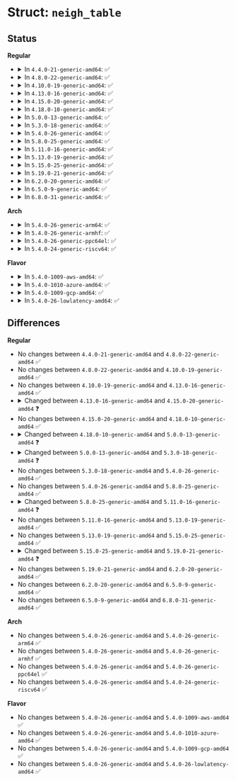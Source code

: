 # Struct: <code>neigh_table</code>

## Status
<b>Regular</b>
<ul>
<li>
<details>
<summary>In <code>4.4.0-21-generic-amd64</code>: ✅</summary>

```c
struct neigh_table {
    int family;
    int entry_size;
    int key_len;
    __be16 protocol;
    __u32 (*)(const void *, const struct net_device *, __u32 *) hash;
    bool (*)(const struct neighbour *, const void *) key_eq;
    int (*)(struct neighbour *) constructor;
    int (*)(struct pneigh_entry *) pconstructor;
    void (*)(struct pneigh_entry *) pdestructor;
    void (*)(struct sk_buff *) proxy_redo;
    char * id;
    struct neigh_parms parms;
    struct list_head parms_list;
    int gc_interval;
    int gc_thresh1;
    int gc_thresh2;
    int gc_thresh3;
    long unsigned int last_flush;
    struct delayed_work gc_work;
    struct timer_list proxy_timer;
    struct sk_buff_head proxy_queue;
    atomic_t entries;
    rwlock_t lock;
    long unsigned int last_rand;
    struct neigh_statistics * stats;
    struct neigh_hash_table * nht;
    struct pneigh_entry * * phash_buckets;
}
```
</details>
</li>
<li>
<details>
<summary>In <code>4.8.0-22-generic-amd64</code>: ✅</summary>

```c
struct neigh_table {
    int family;
    int entry_size;
    int key_len;
    __be16 protocol;
    __u32 (*)(const void *, const struct net_device *, __u32 *) hash;
    bool (*)(const struct neighbour *, const void *) key_eq;
    int (*)(struct neighbour *) constructor;
    int (*)(struct pneigh_entry *) pconstructor;
    void (*)(struct pneigh_entry *) pdestructor;
    void (*)(struct sk_buff *) proxy_redo;
    char * id;
    struct neigh_parms parms;
    struct list_head parms_list;
    int gc_interval;
    int gc_thresh1;
    int gc_thresh2;
    int gc_thresh3;
    long unsigned int last_flush;
    struct delayed_work gc_work;
    struct timer_list proxy_timer;
    struct sk_buff_head proxy_queue;
    atomic_t entries;
    rwlock_t lock;
    long unsigned int last_rand;
    struct neigh_statistics * stats;
    struct neigh_hash_table * nht;
    struct pneigh_entry * * phash_buckets;
}
```
</details>
</li>
<li>
<details>
<summary>In <code>4.10.0-19-generic-amd64</code>: ✅</summary>

```c
struct neigh_table {
    int family;
    int entry_size;
    int key_len;
    __be16 protocol;
    __u32 (*)(const void *, const struct net_device *, __u32 *) hash;
    bool (*)(const struct neighbour *, const void *) key_eq;
    int (*)(struct neighbour *) constructor;
    int (*)(struct pneigh_entry *) pconstructor;
    void (*)(struct pneigh_entry *) pdestructor;
    void (*)(struct sk_buff *) proxy_redo;
    char * id;
    struct neigh_parms parms;
    struct list_head parms_list;
    int gc_interval;
    int gc_thresh1;
    int gc_thresh2;
    int gc_thresh3;
    long unsigned int last_flush;
    struct delayed_work gc_work;
    struct timer_list proxy_timer;
    struct sk_buff_head proxy_queue;
    atomic_t entries;
    rwlock_t lock;
    long unsigned int last_rand;
    struct neigh_statistics * stats;
    struct neigh_hash_table * nht;
    struct pneigh_entry * * phash_buckets;
}
```
</details>
</li>
<li>
<details>
<summary>In <code>4.13.0-16-generic-amd64</code>: ✅</summary>

```c
struct neigh_table {
    int family;
    int entry_size;
    int key_len;
    __be16 protocol;
    __u32 (*)(const void *, const struct net_device *, __u32 *) hash;
    bool (*)(const struct neighbour *, const void *) key_eq;
    int (*)(struct neighbour *) constructor;
    int (*)(struct pneigh_entry *) pconstructor;
    void (*)(struct pneigh_entry *) pdestructor;
    void (*)(struct sk_buff *) proxy_redo;
    char * id;
    struct neigh_parms parms;
    struct list_head parms_list;
    int gc_interval;
    int gc_thresh1;
    int gc_thresh2;
    int gc_thresh3;
    long unsigned int last_flush;
    struct delayed_work gc_work;
    struct timer_list proxy_timer;
    struct sk_buff_head proxy_queue;
    atomic_t entries;
    rwlock_t lock;
    long unsigned int last_rand;
    struct neigh_statistics * stats;
    struct neigh_hash_table * nht;
    struct pneigh_entry * * phash_buckets;
}
```
</details>
</li>
<li>
<details>
<summary>In <code>4.15.0-20-generic-amd64</code>: ✅</summary>

```c
struct neigh_table {
    int family;
    unsigned int entry_size;
    unsigned int key_len;
    __be16 protocol;
    __u32 (*)(const void *, const struct net_device *, __u32 *) hash;
    bool (*)(const struct neighbour *, const void *) key_eq;
    int (*)(struct neighbour *) constructor;
    int (*)(struct pneigh_entry *) pconstructor;
    void (*)(struct pneigh_entry *) pdestructor;
    void (*)(struct sk_buff *) proxy_redo;
    char * id;
    struct neigh_parms parms;
    struct list_head parms_list;
    int gc_interval;
    int gc_thresh1;
    int gc_thresh2;
    int gc_thresh3;
    long unsigned int last_flush;
    struct delayed_work gc_work;
    struct timer_list proxy_timer;
    struct sk_buff_head proxy_queue;
    atomic_t entries;
    rwlock_t lock;
    long unsigned int last_rand;
    struct neigh_statistics * stats;
    struct neigh_hash_table * nht;
    struct pneigh_entry * * phash_buckets;
}
```
</details>
</li>
<li>
<details>
<summary>In <code>4.18.0-10-generic-amd64</code>: ✅</summary>

```c
struct neigh_table {
    int family;
    unsigned int entry_size;
    unsigned int key_len;
    __be16 protocol;
    __u32 (*)(const void *, const struct net_device *, __u32 *) hash;
    bool (*)(const struct neighbour *, const void *) key_eq;
    int (*)(struct neighbour *) constructor;
    int (*)(struct pneigh_entry *) pconstructor;
    void (*)(struct pneigh_entry *) pdestructor;
    void (*)(struct sk_buff *) proxy_redo;
    char * id;
    struct neigh_parms parms;
    struct list_head parms_list;
    int gc_interval;
    int gc_thresh1;
    int gc_thresh2;
    int gc_thresh3;
    long unsigned int last_flush;
    struct delayed_work gc_work;
    struct timer_list proxy_timer;
    struct sk_buff_head proxy_queue;
    atomic_t entries;
    rwlock_t lock;
    long unsigned int last_rand;
    struct neigh_statistics * stats;
    struct neigh_hash_table * nht;
    struct pneigh_entry * * phash_buckets;
}
```
</details>
</li>
<li>
<details>
<summary>In <code>5.0.0-13-generic-amd64</code>: ✅</summary>

```c
struct neigh_table {
    int family;
    unsigned int entry_size;
    unsigned int key_len;
    __be16 protocol;
    __u32 (*)(const void *, const struct net_device *, __u32 *) hash;
    bool (*)(const struct neighbour *, const void *) key_eq;
    int (*)(struct neighbour *) constructor;
    int (*)(struct pneigh_entry *) pconstructor;
    void (*)(struct pneigh_entry *) pdestructor;
    void (*)(struct sk_buff *) proxy_redo;
    char * id;
    struct neigh_parms parms;
    struct list_head parms_list;
    int gc_interval;
    int gc_thresh1;
    int gc_thresh2;
    int gc_thresh3;
    long unsigned int last_flush;
    struct delayed_work gc_work;
    struct timer_list proxy_timer;
    struct sk_buff_head proxy_queue;
    atomic_t entries;
    atomic_t gc_entries;
    struct list_head gc_list;
    rwlock_t lock;
    long unsigned int last_rand;
    struct neigh_statistics * stats;
    struct neigh_hash_table * nht;
    struct pneigh_entry * * phash_buckets;
}
```
</details>
</li>
<li>
<details>
<summary>In <code>5.3.0-18-generic-amd64</code>: ✅</summary>

```c
struct neigh_table {
    int family;
    unsigned int entry_size;
    unsigned int key_len;
    __be16 protocol;
    __u32 (*)(const void *, const struct net_device *, __u32 *) hash;
    bool (*)(const struct neighbour *, const void *) key_eq;
    int (*)(struct neighbour *) constructor;
    int (*)(struct pneigh_entry *) pconstructor;
    void (*)(struct pneigh_entry *) pdestructor;
    void (*)(struct sk_buff *) proxy_redo;
    bool (*)(const struct net_device *, struct netlink_ext_ack *) allow_add;
    char * id;
    struct neigh_parms parms;
    struct list_head parms_list;
    int gc_interval;
    int gc_thresh1;
    int gc_thresh2;
    int gc_thresh3;
    long unsigned int last_flush;
    struct delayed_work gc_work;
    struct timer_list proxy_timer;
    struct sk_buff_head proxy_queue;
    atomic_t entries;
    atomic_t gc_entries;
    struct list_head gc_list;
    rwlock_t lock;
    long unsigned int last_rand;
    struct neigh_statistics * stats;
    struct neigh_hash_table * nht;
    struct pneigh_entry * * phash_buckets;
}
```
</details>
</li>
<li>
<details>
<summary>In <code>5.4.0-26-generic-amd64</code>: ✅</summary>

```c
struct neigh_table {
    int family;
    unsigned int entry_size;
    unsigned int key_len;
    __be16 protocol;
    __u32 (*)(const void *, const struct net_device *, __u32 *) hash;
    bool (*)(const struct neighbour *, const void *) key_eq;
    int (*)(struct neighbour *) constructor;
    int (*)(struct pneigh_entry *) pconstructor;
    void (*)(struct pneigh_entry *) pdestructor;
    void (*)(struct sk_buff *) proxy_redo;
    bool (*)(const struct net_device *, struct netlink_ext_ack *) allow_add;
    char * id;
    struct neigh_parms parms;
    struct list_head parms_list;
    int gc_interval;
    int gc_thresh1;
    int gc_thresh2;
    int gc_thresh3;
    long unsigned int last_flush;
    struct delayed_work gc_work;
    struct timer_list proxy_timer;
    struct sk_buff_head proxy_queue;
    atomic_t entries;
    atomic_t gc_entries;
    struct list_head gc_list;
    rwlock_t lock;
    long unsigned int last_rand;
    struct neigh_statistics * stats;
    struct neigh_hash_table * nht;
    struct pneigh_entry * * phash_buckets;
}
```
</details>
</li>
<li>
<details>
<summary>In <code>5.8.0-25-generic-amd64</code>: ✅</summary>

```c
struct neigh_table {
    int family;
    unsigned int entry_size;
    unsigned int key_len;
    __be16 protocol;
    __u32 (*)(const void *, const struct net_device *, __u32 *) hash;
    bool (*)(const struct neighbour *, const void *) key_eq;
    int (*)(struct neighbour *) constructor;
    int (*)(struct pneigh_entry *) pconstructor;
    void (*)(struct pneigh_entry *) pdestructor;
    void (*)(struct sk_buff *) proxy_redo;
    bool (*)(const struct net_device *, struct netlink_ext_ack *) allow_add;
    char * id;
    struct neigh_parms parms;
    struct list_head parms_list;
    int gc_interval;
    int gc_thresh1;
    int gc_thresh2;
    int gc_thresh3;
    long unsigned int last_flush;
    struct delayed_work gc_work;
    struct timer_list proxy_timer;
    struct sk_buff_head proxy_queue;
    atomic_t entries;
    atomic_t gc_entries;
    struct list_head gc_list;
    rwlock_t lock;
    long unsigned int last_rand;
    struct neigh_statistics * stats;
    struct neigh_hash_table * nht;
    struct pneigh_entry * * phash_buckets;
}
```
</details>
</li>
<li>
<details>
<summary>In <code>5.11.0-16-generic-amd64</code>: ✅</summary>

```c
struct neigh_table {
    int family;
    unsigned int entry_size;
    unsigned int key_len;
    __be16 protocol;
    __u32 (*)(const void *, const struct net_device *, __u32 *) hash;
    bool (*)(const struct neighbour *, const void *) key_eq;
    int (*)(struct neighbour *) constructor;
    int (*)(struct pneigh_entry *) pconstructor;
    void (*)(struct pneigh_entry *) pdestructor;
    void (*)(struct sk_buff *) proxy_redo;
    int (*)(const void *) is_multicast;
    bool (*)(const struct net_device *, struct netlink_ext_ack *) allow_add;
    char * id;
    struct neigh_parms parms;
    struct list_head parms_list;
    int gc_interval;
    int gc_thresh1;
    int gc_thresh2;
    int gc_thresh3;
    long unsigned int last_flush;
    struct delayed_work gc_work;
    struct timer_list proxy_timer;
    struct sk_buff_head proxy_queue;
    atomic_t entries;
    atomic_t gc_entries;
    struct list_head gc_list;
    rwlock_t lock;
    long unsigned int last_rand;
    struct neigh_statistics * stats;
    struct neigh_hash_table * nht;
    struct pneigh_entry * * phash_buckets;
}
```
</details>
</li>
<li>
<details>
<summary>In <code>5.13.0-19-generic-amd64</code>: ✅</summary>

```c
struct neigh_table {
    int family;
    unsigned int entry_size;
    unsigned int key_len;
    __be16 protocol;
    __u32 (*)(const void *, const struct net_device *, __u32 *) hash;
    bool (*)(const struct neighbour *, const void *) key_eq;
    int (*)(struct neighbour *) constructor;
    int (*)(struct pneigh_entry *) pconstructor;
    void (*)(struct pneigh_entry *) pdestructor;
    void (*)(struct sk_buff *) proxy_redo;
    int (*)(const void *) is_multicast;
    bool (*)(const struct net_device *, struct netlink_ext_ack *) allow_add;
    char * id;
    struct neigh_parms parms;
    struct list_head parms_list;
    int gc_interval;
    int gc_thresh1;
    int gc_thresh2;
    int gc_thresh3;
    long unsigned int last_flush;
    struct delayed_work gc_work;
    struct timer_list proxy_timer;
    struct sk_buff_head proxy_queue;
    atomic_t entries;
    atomic_t gc_entries;
    struct list_head gc_list;
    rwlock_t lock;
    long unsigned int last_rand;
    struct neigh_statistics * stats;
    struct neigh_hash_table * nht;
    struct pneigh_entry * * phash_buckets;
}
```
</details>
</li>
<li>
<details>
<summary>In <code>5.15.0-25-generic-amd64</code>: ✅</summary>

```c
struct neigh_table {
    int family;
    unsigned int entry_size;
    unsigned int key_len;
    __be16 protocol;
    __u32 (*)(const void *, const struct net_device *, __u32 *) hash;
    bool (*)(const struct neighbour *, const void *) key_eq;
    int (*)(struct neighbour *) constructor;
    int (*)(struct pneigh_entry *) pconstructor;
    void (*)(struct pneigh_entry *) pdestructor;
    void (*)(struct sk_buff *) proxy_redo;
    int (*)(const void *) is_multicast;
    bool (*)(const struct net_device *, struct netlink_ext_ack *) allow_add;
    char * id;
    struct neigh_parms parms;
    struct list_head parms_list;
    int gc_interval;
    int gc_thresh1;
    int gc_thresh2;
    int gc_thresh3;
    long unsigned int last_flush;
    struct delayed_work gc_work;
    struct timer_list proxy_timer;
    struct sk_buff_head proxy_queue;
    atomic_t entries;
    atomic_t gc_entries;
    struct list_head gc_list;
    rwlock_t lock;
    long unsigned int last_rand;
    struct neigh_statistics * stats;
    struct neigh_hash_table * nht;
    struct pneigh_entry * * phash_buckets;
}
```
</details>
</li>
<li>
<details>
<summary>In <code>5.19.0-21-generic-amd64</code>: ✅</summary>

```c
struct neigh_table {
    int family;
    unsigned int entry_size;
    unsigned int key_len;
    __be16 protocol;
    __u32 (*)(const void *, const struct net_device *, __u32 *) hash;
    bool (*)(const struct neighbour *, const void *) key_eq;
    int (*)(struct neighbour *) constructor;
    int (*)(struct pneigh_entry *) pconstructor;
    void (*)(struct pneigh_entry *) pdestructor;
    void (*)(struct sk_buff *) proxy_redo;
    int (*)(const void *) is_multicast;
    bool (*)(const struct net_device *, struct netlink_ext_ack *) allow_add;
    char * id;
    struct neigh_parms parms;
    struct list_head parms_list;
    int gc_interval;
    int gc_thresh1;
    int gc_thresh2;
    int gc_thresh3;
    long unsigned int last_flush;
    struct delayed_work gc_work;
    struct delayed_work managed_work;
    struct timer_list proxy_timer;
    struct sk_buff_head proxy_queue;
    atomic_t entries;
    atomic_t gc_entries;
    struct list_head gc_list;
    struct list_head managed_list;
    rwlock_t lock;
    long unsigned int last_rand;
    struct neigh_statistics * stats;
    struct neigh_hash_table * nht;
    struct pneigh_entry * * phash_buckets;
}
```
</details>
</li>
<li>
<details>
<summary>In <code>6.2.0-20-generic-amd64</code>: ✅</summary>

```c
struct neigh_table {
    int family;
    unsigned int entry_size;
    unsigned int key_len;
    __be16 protocol;
    __u32 (*)(const void *, const struct net_device *, __u32 *) hash;
    bool (*)(const struct neighbour *, const void *) key_eq;
    int (*)(struct neighbour *) constructor;
    int (*)(struct pneigh_entry *) pconstructor;
    void (*)(struct pneigh_entry *) pdestructor;
    void (*)(struct sk_buff *) proxy_redo;
    int (*)(const void *) is_multicast;
    bool (*)(const struct net_device *, struct netlink_ext_ack *) allow_add;
    char * id;
    struct neigh_parms parms;
    struct list_head parms_list;
    int gc_interval;
    int gc_thresh1;
    int gc_thresh2;
    int gc_thresh3;
    long unsigned int last_flush;
    struct delayed_work gc_work;
    struct delayed_work managed_work;
    struct timer_list proxy_timer;
    struct sk_buff_head proxy_queue;
    atomic_t entries;
    atomic_t gc_entries;
    struct list_head gc_list;
    struct list_head managed_list;
    rwlock_t lock;
    long unsigned int last_rand;
    struct neigh_statistics * stats;
    struct neigh_hash_table * nht;
    struct pneigh_entry * * phash_buckets;
}
```
</details>
</li>
<li>
<details>
<summary>In <code>6.5.0-9-generic-amd64</code>: ✅</summary>

```c
struct neigh_table {
    int family;
    unsigned int entry_size;
    unsigned int key_len;
    __be16 protocol;
    __u32 (*)(const void *, const struct net_device *, __u32 *) hash;
    bool (*)(const struct neighbour *, const void *) key_eq;
    int (*)(struct neighbour *) constructor;
    int (*)(struct pneigh_entry *) pconstructor;
    void (*)(struct pneigh_entry *) pdestructor;
    void (*)(struct sk_buff *) proxy_redo;
    int (*)(const void *) is_multicast;
    bool (*)(const struct net_device *, struct netlink_ext_ack *) allow_add;
    char * id;
    struct neigh_parms parms;
    struct list_head parms_list;
    int gc_interval;
    int gc_thresh1;
    int gc_thresh2;
    int gc_thresh3;
    long unsigned int last_flush;
    struct delayed_work gc_work;
    struct delayed_work managed_work;
    struct timer_list proxy_timer;
    struct sk_buff_head proxy_queue;
    atomic_t entries;
    atomic_t gc_entries;
    struct list_head gc_list;
    struct list_head managed_list;
    rwlock_t lock;
    long unsigned int last_rand;
    struct neigh_statistics * stats;
    struct neigh_hash_table * nht;
    struct pneigh_entry * * phash_buckets;
}
```
</details>
</li>
<li>
<details>
<summary>In <code>6.8.0-31-generic-amd64</code>: ✅</summary>

```c
struct neigh_table {
    int family;
    unsigned int entry_size;
    unsigned int key_len;
    __be16 protocol;
    __u32 (*)(const void *, const struct net_device *, __u32 *) hash;
    bool (*)(const struct neighbour *, const void *) key_eq;
    int (*)(struct neighbour *) constructor;
    int (*)(struct pneigh_entry *) pconstructor;
    void (*)(struct pneigh_entry *) pdestructor;
    void (*)(struct sk_buff *) proxy_redo;
    int (*)(const void *) is_multicast;
    bool (*)(const struct net_device *, struct netlink_ext_ack *) allow_add;
    char * id;
    struct neigh_parms parms;
    struct list_head parms_list;
    int gc_interval;
    int gc_thresh1;
    int gc_thresh2;
    int gc_thresh3;
    long unsigned int last_flush;
    struct delayed_work gc_work;
    struct delayed_work managed_work;
    struct timer_list proxy_timer;
    struct sk_buff_head proxy_queue;
    atomic_t entries;
    atomic_t gc_entries;
    struct list_head gc_list;
    struct list_head managed_list;
    rwlock_t lock;
    long unsigned int last_rand;
    struct neigh_statistics * stats;
    struct neigh_hash_table * nht;
    struct pneigh_entry * * phash_buckets;
}
```
</details>
</li>
</ul>
<b>Arch</b>
<ul>
<li>
<details>
<summary>In <code>5.4.0-26-generic-arm64</code>: ✅</summary>

```c
struct neigh_table {
    int family;
    unsigned int entry_size;
    unsigned int key_len;
    __be16 protocol;
    __u32 (*)(const void *, const struct net_device *, __u32 *) hash;
    bool (*)(const struct neighbour *, const void *) key_eq;
    int (*)(struct neighbour *) constructor;
    int (*)(struct pneigh_entry *) pconstructor;
    void (*)(struct pneigh_entry *) pdestructor;
    void (*)(struct sk_buff *) proxy_redo;
    bool (*)(const struct net_device *, struct netlink_ext_ack *) allow_add;
    char * id;
    struct neigh_parms parms;
    struct list_head parms_list;
    int gc_interval;
    int gc_thresh1;
    int gc_thresh2;
    int gc_thresh3;
    long unsigned int last_flush;
    struct delayed_work gc_work;
    struct timer_list proxy_timer;
    struct sk_buff_head proxy_queue;
    atomic_t entries;
    atomic_t gc_entries;
    struct list_head gc_list;
    rwlock_t lock;
    long unsigned int last_rand;
    struct neigh_statistics * stats;
    struct neigh_hash_table * nht;
    struct pneigh_entry * * phash_buckets;
}
```
</details>
</li>
<li>
<details>
<summary>In <code>5.4.0-26-generic-armhf</code>: ✅</summary>

```c
struct neigh_table {
    int family;
    unsigned int entry_size;
    unsigned int key_len;
    __be16 protocol;
    __u32 (*)(const void *, const struct net_device *, __u32 *) hash;
    bool (*)(const struct neighbour *, const void *) key_eq;
    int (*)(struct neighbour *) constructor;
    int (*)(struct pneigh_entry *) pconstructor;
    void (*)(struct pneigh_entry *) pdestructor;
    void (*)(struct sk_buff *) proxy_redo;
    bool (*)(const struct net_device *, struct netlink_ext_ack *) allow_add;
    char * id;
    struct neigh_parms parms;
    struct list_head parms_list;
    int gc_interval;
    int gc_thresh1;
    int gc_thresh2;
    int gc_thresh3;
    long unsigned int last_flush;
    struct delayed_work gc_work;
    struct timer_list proxy_timer;
    struct sk_buff_head proxy_queue;
    atomic_t entries;
    atomic_t gc_entries;
    struct list_head gc_list;
    rwlock_t lock;
    long unsigned int last_rand;
    struct neigh_statistics * stats;
    struct neigh_hash_table * nht;
    struct pneigh_entry * * phash_buckets;
}
```
</details>
</li>
<li>
<details>
<summary>In <code>5.4.0-26-generic-ppc64el</code>: ✅</summary>

```c
struct neigh_table {
    int family;
    unsigned int entry_size;
    unsigned int key_len;
    __be16 protocol;
    __u32 (*)(const void *, const struct net_device *, __u32 *) hash;
    bool (*)(const struct neighbour *, const void *) key_eq;
    int (*)(struct neighbour *) constructor;
    int (*)(struct pneigh_entry *) pconstructor;
    void (*)(struct pneigh_entry *) pdestructor;
    void (*)(struct sk_buff *) proxy_redo;
    bool (*)(const struct net_device *, struct netlink_ext_ack *) allow_add;
    char * id;
    struct neigh_parms parms;
    struct list_head parms_list;
    int gc_interval;
    int gc_thresh1;
    int gc_thresh2;
    int gc_thresh3;
    long unsigned int last_flush;
    struct delayed_work gc_work;
    struct timer_list proxy_timer;
    struct sk_buff_head proxy_queue;
    atomic_t entries;
    atomic_t gc_entries;
    struct list_head gc_list;
    rwlock_t lock;
    long unsigned int last_rand;
    struct neigh_statistics * stats;
    struct neigh_hash_table * nht;
    struct pneigh_entry * * phash_buckets;
}
```
</details>
</li>
<li>
<details>
<summary>In <code>5.4.0-24-generic-riscv64</code>: ✅</summary>

```c
struct neigh_table {
    int family;
    unsigned int entry_size;
    unsigned int key_len;
    __be16 protocol;
    __u32 (*)(const void *, const struct net_device *, __u32 *) hash;
    bool (*)(const struct neighbour *, const void *) key_eq;
    int (*)(struct neighbour *) constructor;
    int (*)(struct pneigh_entry *) pconstructor;
    void (*)(struct pneigh_entry *) pdestructor;
    void (*)(struct sk_buff *) proxy_redo;
    bool (*)(const struct net_device *, struct netlink_ext_ack *) allow_add;
    char * id;
    struct neigh_parms parms;
    struct list_head parms_list;
    int gc_interval;
    int gc_thresh1;
    int gc_thresh2;
    int gc_thresh3;
    long unsigned int last_flush;
    struct delayed_work gc_work;
    struct timer_list proxy_timer;
    struct sk_buff_head proxy_queue;
    atomic_t entries;
    atomic_t gc_entries;
    struct list_head gc_list;
    rwlock_t lock;
    long unsigned int last_rand;
    struct neigh_statistics * stats;
    struct neigh_hash_table * nht;
    struct pneigh_entry * * phash_buckets;
}
```
</details>
</li>
</ul>
<b>Flavor</b>
<ul>
<li>
<details>
<summary>In <code>5.4.0-1009-aws-amd64</code>: ✅</summary>

```c
struct neigh_table {
    int family;
    unsigned int entry_size;
    unsigned int key_len;
    __be16 protocol;
    __u32 (*)(const void *, const struct net_device *, __u32 *) hash;
    bool (*)(const struct neighbour *, const void *) key_eq;
    int (*)(struct neighbour *) constructor;
    int (*)(struct pneigh_entry *) pconstructor;
    void (*)(struct pneigh_entry *) pdestructor;
    void (*)(struct sk_buff *) proxy_redo;
    bool (*)(const struct net_device *, struct netlink_ext_ack *) allow_add;
    char * id;
    struct neigh_parms parms;
    struct list_head parms_list;
    int gc_interval;
    int gc_thresh1;
    int gc_thresh2;
    int gc_thresh3;
    long unsigned int last_flush;
    struct delayed_work gc_work;
    struct timer_list proxy_timer;
    struct sk_buff_head proxy_queue;
    atomic_t entries;
    atomic_t gc_entries;
    struct list_head gc_list;
    rwlock_t lock;
    long unsigned int last_rand;
    struct neigh_statistics * stats;
    struct neigh_hash_table * nht;
    struct pneigh_entry * * phash_buckets;
}
```
</details>
</li>
<li>
<details>
<summary>In <code>5.4.0-1010-azure-amd64</code>: ✅</summary>

```c
struct neigh_table {
    int family;
    unsigned int entry_size;
    unsigned int key_len;
    __be16 protocol;
    __u32 (*)(const void *, const struct net_device *, __u32 *) hash;
    bool (*)(const struct neighbour *, const void *) key_eq;
    int (*)(struct neighbour *) constructor;
    int (*)(struct pneigh_entry *) pconstructor;
    void (*)(struct pneigh_entry *) pdestructor;
    void (*)(struct sk_buff *) proxy_redo;
    bool (*)(const struct net_device *, struct netlink_ext_ack *) allow_add;
    char * id;
    struct neigh_parms parms;
    struct list_head parms_list;
    int gc_interval;
    int gc_thresh1;
    int gc_thresh2;
    int gc_thresh3;
    long unsigned int last_flush;
    struct delayed_work gc_work;
    struct timer_list proxy_timer;
    struct sk_buff_head proxy_queue;
    atomic_t entries;
    atomic_t gc_entries;
    struct list_head gc_list;
    rwlock_t lock;
    long unsigned int last_rand;
    struct neigh_statistics * stats;
    struct neigh_hash_table * nht;
    struct pneigh_entry * * phash_buckets;
}
```
</details>
</li>
<li>
<details>
<summary>In <code>5.4.0-1009-gcp-amd64</code>: ✅</summary>

```c
struct neigh_table {
    int family;
    unsigned int entry_size;
    unsigned int key_len;
    __be16 protocol;
    __u32 (*)(const void *, const struct net_device *, __u32 *) hash;
    bool (*)(const struct neighbour *, const void *) key_eq;
    int (*)(struct neighbour *) constructor;
    int (*)(struct pneigh_entry *) pconstructor;
    void (*)(struct pneigh_entry *) pdestructor;
    void (*)(struct sk_buff *) proxy_redo;
    bool (*)(const struct net_device *, struct netlink_ext_ack *) allow_add;
    char * id;
    struct neigh_parms parms;
    struct list_head parms_list;
    int gc_interval;
    int gc_thresh1;
    int gc_thresh2;
    int gc_thresh3;
    long unsigned int last_flush;
    struct delayed_work gc_work;
    struct timer_list proxy_timer;
    struct sk_buff_head proxy_queue;
    atomic_t entries;
    atomic_t gc_entries;
    struct list_head gc_list;
    rwlock_t lock;
    long unsigned int last_rand;
    struct neigh_statistics * stats;
    struct neigh_hash_table * nht;
    struct pneigh_entry * * phash_buckets;
}
```
</details>
</li>
<li>
<details>
<summary>In <code>5.4.0-26-lowlatency-amd64</code>: ✅</summary>

```c
struct neigh_table {
    int family;
    unsigned int entry_size;
    unsigned int key_len;
    __be16 protocol;
    __u32 (*)(const void *, const struct net_device *, __u32 *) hash;
    bool (*)(const struct neighbour *, const void *) key_eq;
    int (*)(struct neighbour *) constructor;
    int (*)(struct pneigh_entry *) pconstructor;
    void (*)(struct pneigh_entry *) pdestructor;
    void (*)(struct sk_buff *) proxy_redo;
    bool (*)(const struct net_device *, struct netlink_ext_ack *) allow_add;
    char * id;
    struct neigh_parms parms;
    struct list_head parms_list;
    int gc_interval;
    int gc_thresh1;
    int gc_thresh2;
    int gc_thresh3;
    long unsigned int last_flush;
    struct delayed_work gc_work;
    struct timer_list proxy_timer;
    struct sk_buff_head proxy_queue;
    atomic_t entries;
    atomic_t gc_entries;
    struct list_head gc_list;
    rwlock_t lock;
    long unsigned int last_rand;
    struct neigh_statistics * stats;
    struct neigh_hash_table * nht;
    struct pneigh_entry * * phash_buckets;
}
```
</details>
</li>
</ul>

## Differences
<b>Regular</b>
<ul>
<li>
No changes between <code>4.4.0-21-generic-amd64</code> and <code>4.8.0-22-generic-amd64</code> ✅
</li>
<li>
No changes between <code>4.8.0-22-generic-amd64</code> and <code>4.10.0-19-generic-amd64</code> ✅
</li>
<li>
No changes between <code>4.10.0-19-generic-amd64</code> and <code>4.13.0-16-generic-amd64</code> ✅
</li>
<li>
<details>
<summary>Changed between <code>4.13.0-16-generic-amd64</code> and <code>4.15.0-20-generic-amd64</code> ❓</summary>
<ul>
<li>
<b>Field type changed. </b>
<code>int entry_size</code> ➡️ <code>unsigned int entry_size</code>
</li>
<li>
<b>Field type changed. </b>
<code>int key_len</code> ➡️ <code>unsigned int key_len</code>
</li>
</ul>
</details>
</li>
<li>
No changes between <code>4.15.0-20-generic-amd64</code> and <code>4.18.0-10-generic-amd64</code> ✅
</li>
<li>
<details>
<summary>Changed between <code>4.18.0-10-generic-amd64</code> and <code>5.0.0-13-generic-amd64</code> ❓</summary>
<ul>
<li>
<b>Field added. </b>
<code>atomic_t gc_entries</code>
</li>
<li>
<b>Field added. </b>
<code>struct list_head gc_list</code>
</li>
</ul>
</details>
</li>
<li>
<details>
<summary>Changed between <code>5.0.0-13-generic-amd64</code> and <code>5.3.0-18-generic-amd64</code> ❓</summary>
<ul>
<li>
<b>Field added. </b>
<code>bool (*)(const struct net_device *, struct netlink_ext_ack *) allow_add</code>
</li>
</ul>
</details>
</li>
<li>
No changes between <code>5.3.0-18-generic-amd64</code> and <code>5.4.0-26-generic-amd64</code> ✅
</li>
<li>
No changes between <code>5.4.0-26-generic-amd64</code> and <code>5.8.0-25-generic-amd64</code> ✅
</li>
<li>
<details>
<summary>Changed between <code>5.8.0-25-generic-amd64</code> and <code>5.11.0-16-generic-amd64</code> ❓</summary>
<ul>
<li>
<b>Field added. </b>
<code>int (*)(const void *) is_multicast</code>
</li>
</ul>
</details>
</li>
<li>
No changes between <code>5.11.0-16-generic-amd64</code> and <code>5.13.0-19-generic-amd64</code> ✅
</li>
<li>
No changes between <code>5.13.0-19-generic-amd64</code> and <code>5.15.0-25-generic-amd64</code> ✅
</li>
<li>
<details>
<summary>Changed between <code>5.15.0-25-generic-amd64</code> and <code>5.19.0-21-generic-amd64</code> ❓</summary>
<ul>
<li>
<b>Field added. </b>
<code>struct delayed_work managed_work</code>
</li>
<li>
<b>Field added. </b>
<code>struct list_head managed_list</code>
</li>
</ul>
</details>
</li>
<li>
No changes between <code>5.19.0-21-generic-amd64</code> and <code>6.2.0-20-generic-amd64</code> ✅
</li>
<li>
No changes between <code>6.2.0-20-generic-amd64</code> and <code>6.5.0-9-generic-amd64</code> ✅
</li>
<li>
No changes between <code>6.5.0-9-generic-amd64</code> and <code>6.8.0-31-generic-amd64</code> ✅
</li>
</ul>
<b>Arch</b>
<ul>
<li>
No changes between <code>5.4.0-26-generic-amd64</code> and <code>5.4.0-26-generic-arm64</code> ✅
</li>
<li>
No changes between <code>5.4.0-26-generic-amd64</code> and <code>5.4.0-26-generic-armhf</code> ✅
</li>
<li>
No changes between <code>5.4.0-26-generic-amd64</code> and <code>5.4.0-26-generic-ppc64el</code> ✅
</li>
<li>
No changes between <code>5.4.0-26-generic-amd64</code> and <code>5.4.0-24-generic-riscv64</code> ✅
</li>
</ul>
<b>Flavor</b>
<ul>
<li>
No changes between <code>5.4.0-26-generic-amd64</code> and <code>5.4.0-1009-aws-amd64</code> ✅
</li>
<li>
No changes between <code>5.4.0-26-generic-amd64</code> and <code>5.4.0-1010-azure-amd64</code> ✅
</li>
<li>
No changes between <code>5.4.0-26-generic-amd64</code> and <code>5.4.0-1009-gcp-amd64</code> ✅
</li>
<li>
No changes between <code>5.4.0-26-generic-amd64</code> and <code>5.4.0-26-lowlatency-amd64</code> ✅
</li>
</ul>
